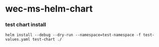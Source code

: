 # wec-ms-helm-chart

### test chart install

```
helm install --debug --dry-run --namespace=test-namespace -f test-values.yaml test-chart ./
```
